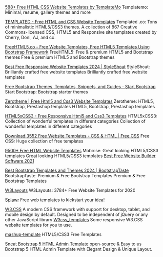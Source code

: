 
[588+ Free HTML CSS Website Templates by TemplateMo](https://templatemo.com/)
Templatemo: Minimal, resume, gallery themes and more

[TEMPLATED - Free HTML and CSS Website Templates](https://templated.co/)
Templated .co: Tons of minimalistic HTML5/CSS3 themes.
A collection of 867 Creative Commons-licensed CSS, HTML5 and Responsive site templates created by Cherry, Doni, AJ, and co.

[FreeHTML5.co - Free Website Templates, Free HTML5 Templates Using Bootstrap Framework](https://freehtml5.co/)
FreeHTML5: Free & premium HTML5 and Bootstrap themes
Free & premium HTML5 and Bootstrap themes

[Best Free Responsive Website Templates 2024 | StyleShout](https://styleshout.com/free-templates/)
StyleShout: Brilliantly crafted free website templates
Brilliantly crafted free website templates

[Free Bootstrap Themes, Templates, Snippets, and Guides - Start Bootstrap](https://startbootstrap.com/)
Start Bootstrap: Bootstrap starter themes

[Zerotheme | Free Html5 and Css3 Website Templates](https://www.zerotheme.com/)
Zerotheme: HTML5, Bootstrap, Prestashop templates
HTML5, Bootstrap, Prestashop templates

[HTML5xCSS3 - Free Responsive Html5 and Css3 Templates](https://www.html5xcss3.com/)
HTML5xCSS3: Collection of wonderful templates in different categories
Collection of wonderful templates in different categories

[Download 3552 Free Website Templates - CSS & HTML | Free CSS](https://www.free-css.com/free-css-templates)
Free CSS: Huge collection of free templates

[9500+ Free HTML Website Templates](https://mobirise.com/html-templates/)
Mobirise: Great looking HTML5/CSS3 templates
Great looking HTML5/CSS3 templates
[Best Free Website Builder Software 2021](https://mobirise.com/)

[Best Bootstrap Templates and Themes 2024 | BootstrapTaste](https://bootstraptaste.com/)
BootstrapTaste: Premium & Free Bootstrap Templates
Premium & Free Bootstrap Templates

[W3Layouts](https://w3layouts.com/)
W3Layouts: 3784+ Free Website Templates for 2020

[Splawr](https://splawr.com/)
Free web templates to kickstart your idea!

[W3.CSS](https://www.w3schools.com/w3css/)
A modern CSS framework with support for desktop, tablet, and mobile design by default. Designed to be independent of jQuery or any other JavaScript library
[W3css_templates](https://www.w3schools.com/w3css/w3css_templates.asp)
Some responsive W3.CSS website templates for you to use.

[mashup-template](http://www.mashup-template.com/templates.html)
HTML5/CSS3 Free Templates

[Sneat Bootstrap 5 HTML Admin Template](https://github.com/themeselection/sneat-html-admin-template-free)
open-source & Easy to us Bootstrap 5 HTML Admin Template with Elegant Design & Unique Layout.
